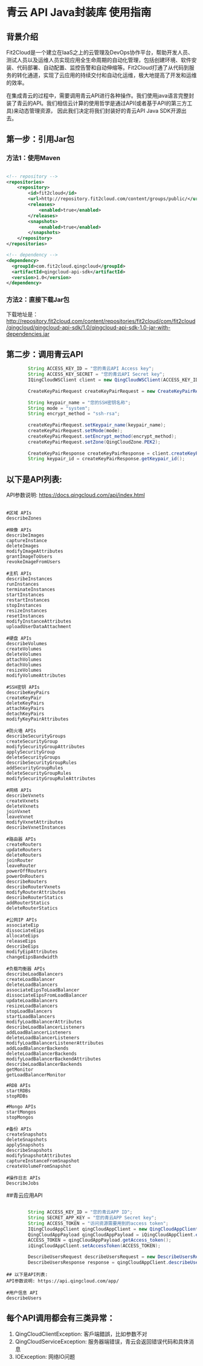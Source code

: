 # 青云 API Java封装库 使用指南

## 背景介绍
Fit2Cloud是一个建立在IaaS之上的云管理及DevOps协作平台，帮助开发人员、测试人员以及运维人员实现应用全生命周期的自动化管理，包括创建环境、软件安装、代码部署、自动配置、监控告警和自动伸缩等。Fit2Cloud打通了从代码到服务的转化通道，实现了云应用的持续交付和自动化运维，极大地提高了开发和运维的效率。

在集成青云的过程中，需要调用青云API进行各种操作。我们使用java语言完整封装了青云的API。我们相信云计算的使用哲学是通过API(或者基于API的第三方工具)来动态管理资源，
因此我们决定将我们封装好的青云API Java SDK开源出去。

## 第一步：引用Jar包

### 方法1：使用Maven

```xml

<!-- repository -->
<repositories>
	<repository>
		<id>fit2cloud</id>
		<url>http://repository.fit2cloud.com/content/groups/public/</url>
		<releases>
			<enabled>true</enabled>
		</releases>
		<snapshots>
			<enabled>true</enabled>
		</snapshots>
	</repository>  
</repositories>

<!-- dependency -->
<dependency>
  <groupId>com.fit2cloud.qingcloud</groupId>
  <artifactId>qingcloud-api-sdk</artifactId>
  <version>1.0</version>
</dependency>
```

### 方法2：直接下载Jar包

下载地址是：
http://repository.fit2cloud.com/content/repositories/fit2cloud/com/fit2cloud/qingcloud/qingcloud-api-sdk/1.0/qingcloud-api-sdk-1.0-jar-with-dependencies.jar

## 第二步：调用青云API

```java
 		String ACCESS_KEY_ID = "您的青云API Access key";
    	String ACCESS_KEY_SECRET = "您的青云API Secret key";
        IQingCloudWSClient client = new QingCloudWSClient(ACCESS_KEY_ID, ACCESS_KEY_SECRET);
        
        CreateKeyPairRequest createKeyPairRequest = new CreateKeyPairRequest();
		
		String keypair_name = "您的SSH密钥名称";
		String mode = "system";
		String encrypt_method = "ssh-rsa";
		
		createKeyPairRequest.setKeypair_name(keypair_name);
		createKeyPairRequest.setMode(mode);
		createKeyPairRequest.setEncrypt_method(encrypt_method);
		createKeyPairRequest.setZone(QingCloudZone.PEK2);
		
		CreateKeyPairResponse createKeyPairResponse = client.createKeyPair(createKeyPairRequest);
		String keypair_id = createKeyPairResponse.getKeypair_id();
```

## 以下是API列表:
API参数说明: https://docs.qingcloud.com/api/index.html

```

#区域 APIs
describeZones

#映像 APIs
describeImages
captureInstance
deleteImages
modifyImageAttributes
grantImageToUsers
revokeImageFromUsers

#主机 APIs
describeInstances
runInstances
terminateInstances
startInstances
restartInstances
stopInstances
resizeInstances
resetInstances
modifyInstanceAttributes
uploadUserDataAttachment

#硬盘 APIs
describeVolumes
createVolumes
deleteVolumes
attachVolumes
detachVolumes
resizeVolumes
modifyVolumeAttributes

#SSH密钥 APIs
describeKeyPairs
createKeyPair
deleteKeyPairs
attachKeyPairs
detachKeyPairs
modifyKeyPairAttributes

#防火墙 APIs
describeSecurityGroups
createSecurityGroup
modifySecurityGroupAttributes
applySecurityGroup
deleteSecurityGroups
describeSecurityGroupRules
addSecurityGroupRules
deleteSecurityGroupRules
modifySecurityGroupRuleAttributes

#网络 APIs
describeVxnets
createVxnets
deleteVxnets
joinVxnet
leaveVxnet
modifyVxnetAttributes
describeVxnetInstances

#路由器 APIs
createRouters
updateRouters
deleteRouters
joinRouter
leaveRouter
powerOffRouters
powerOnRouters
describeRouters
describeRouterVxnets
modifyRouterAttributes
describeRouterStatics
addRouterStatics
deleteRouterStatics

#公网IP APIs
associateEip
dissociateEips
allocateEips
releaseEips
describeEips
modifyEipAttributes
changeEipsBandwidth

#负载均衡器 APIs
describeLoadBalancers
createLoadBalancer
deleteLoadBalancers
associateEipsToLoadBalancer
dissociateEipsFromLoadBalancer
updateLoadBalancers
resizeLoadBalancers
stopLoadBalancers
startLoadBalancers
modifyLoadBalancerAttributes
describeLoadBalancerListeners
addLoadBalancerListeners
deleteLoadBalancerListeners
modifyLoadBalancerListenerAttributes
addLoadBalancerBackends
deleteLoadBalancerBackends
modifyLoadBalancerBackendAttributes
describeLoadBalancerBackends
getMonitor
getLoadBalancerMonitor

#RDB APIs
startRDBs
stopRDBs

#Mongo APIs
startMongos
stopMongos

#备份 APIs
createSnapshots
deleteSnapshots
applySnapshots
describeSnapshots
modifySnapshotAttributes
captureInstanceFromSnapshot
createVolumeFromSnapshot

#操作日志 APIs
DescribeJobs

```
##青云应用API
```java

        String ACCESS_KEY_ID = "您的青云APP ID";
 		String SECRET_APP_KEY = "您的青云APP Secret key";
    	String ACCESS_TOKEN = "访问资源需要用到的access token";
        IQingCloudAppClient qingCloudAppClient = new QingCloudAppClient(ACCESS_KEY_ID, SECRET_APP_KEY);
		QingCloudAppPayload qingCloudAppPayload = iQingCloudAppClient.extractPayload(pyaload, signature);
        ACCESS_TOKEN = qingCloudAppPayload.getAccess_token();
        iQingCloudAppClient.setAccessToken(ACCESS_TOKEN);

        DescribeUsersRequest describeUsersRequest = new DescribeUsersRequest();
        DescribeUsersResponse response = qingCloudAppClient.describeUsers(describeUsersRequest);
```

```
## 以下是API列表:
API参数说明: https://api.qingcloud.com/app/

#用户信息 API
describeUsers

```
## 每个API调用都会有三类异常：

1. QingCloudClientException: 客戶端錯誤，比如参数不对
2. QingCloudServiceException: 服务器端错误，青云会返回错误代码和具体消息
3. IOException: 网络IO问题


